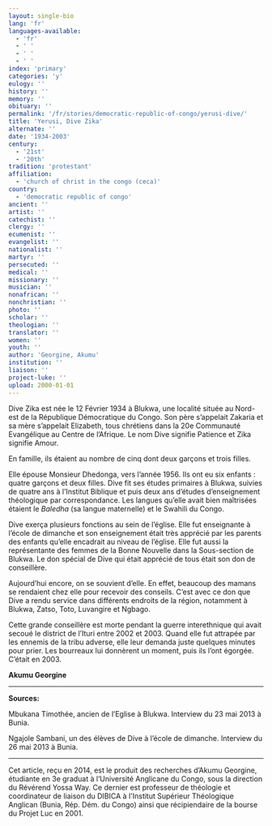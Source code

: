 ```yaml
---
layout: single-bio
lang: 'fr'
languages-available:
  - 'fr'
  - ' '
  - ' '
  - ' '
index: 'primary'
categories: 'y'
eulogy: ''
history: ''
memory: ''
obituary: ''
permalink: '/fr/stories/democratic-republic-of-congo/yerusi-dive/'
title: 'Yerusi, Dive Zika'
alternate: ''
date: '1934-2003'
century:
  - '21st'
  - '20th'
tradition: 'protestant'
affiliation:
  - 'church of christ in the congo (ceca)'
country:
  - 'democratic republic of congo'
ancient: ''
artist: ''
catechist: ''
clergy: ''
ecumenist: ''
evangelist: ''
nationalist: ''
martyr: ''
persecuted: ''
medical: ''
missionary: ''
musician: ''
nonafrican: ''
nonchristian: ''
photo: ''
scholar: ''
theologian: ''
translator: ''
women: ''
youth: ''
author: 'Georgine, Akumu'
institution: ''
liaison: ''
project-luke: ''
upload: 2000-01-01
---
```



Dive Zika est née le 12 Février 1934 à Blukwa, une localité située au Nord-est de la République Démocratique du Congo. Son père s’appelait Zakaria et sa mère s’appelait Elizabeth, tous chrétiens dans la 20e Communauté Evangélique au Centre de l’Afrique. Le nom Dive signifie Patience et Zika signifie Amour.

En famille, ils étaient au nombre de cinq dont deux garçons et trois filles.

Elle épouse Monsieur Dhedonga, vers l’année 1956. Ils ont eu six enfants : quatre garçons et deux filles. Dive fit ses études primaires à Blukwa, suivies de quatre ans à l’Institut Biblique et puis deux ans d’études d’enseignement théologique par correspondance. Les langues qu’elle avait bien maîtrisées étaient le *Baledha* (sa langue maternelle) et le Swahili du Congo.

Dive exerça plusieurs fonctions au sein de l’église.  Elle fut enseignante à l’école de dimanche et son enseignement était très apprécié par les parents des enfants qu’elle encadrait au niveau de l’église. Elle fut aussi la représentante des femmes de la Bonne Nouvelle dans la Sous-section de Blukwa. Le don spécial de Dive qui était apprécié de tous était son don de conseillère.

Aujourd’hui encore, on se souvient d’elle. En effet, beaucoup des mamans se rendaient chez elle pour recevoir des conseils. C’est avec ce don que Dive a rendu service dans différents endroits de la région, notamment à Blukwa, Zatso, Toto, Luvangire et  Ngbago.

Cette grande conseillère est morte pendant la guerre interethnique qui avait secoué le district de l’Ituri entre 2002 et 2003. Quand elle fut attrapée par les ennemis de la tribu adverse, elle leur demanda juste quelques minutes pour prier. Les bourreaux lui donnèrent un moment, puis ils l’ont égorgée. C’était en 2003.

**Akumu Georgine**

---

**Sources:**

Mbukana Timothée, ancien de l’Eglise à Blukwa. Interview du 23 mai 2013 à Bunia.

Ngajole Sambani, un des élèves de Dive à l’école de dimanche. Interview du 26 mai 2013 à Bunia.

---

Cet article, reçu en 2014, est le produit des recherches d’Akumu Georgine, étudiante en 3e graduat à l’Université Anglicane du Congo, sous la direction du Révérend Yossa Way. Ce dernier est professeur de théologie et coordinateur de liaison du DIBICA à l'Institut Supérieur Théologique Anglican (Bunia, Rép. Dém. du Congo) ainsi que récipiendaire de la bourse du Projet Luc en 2001.